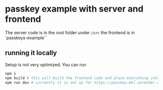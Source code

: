 # passkey example with server and frontend

The server code is in the root folder under `/src` the frontend is in `passkeys-example``

## running it locally

Setup is not very optimized. You can run

```bash
npm i
npm build # this will build the frontend code and place everything into the public folder
npm run dev # currently it is set up for https://passkey-mkl.onrender.com/ consider changing the origin
```
